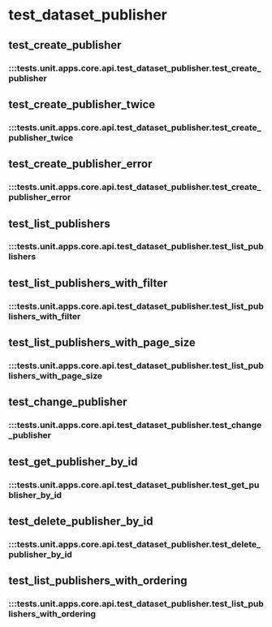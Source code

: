# test_dataset_publisher

## test_create_publisher

### :::tests.unit.apps.core.api.test_dataset_publisher.test_create_publisher

## test_create_publisher_twice

### :::tests.unit.apps.core.api.test_dataset_publisher.test_create_publisher_twice

## test_create_publisher_error

### :::tests.unit.apps.core.api.test_dataset_publisher.test_create_publisher_error

## test_list_publishers

### :::tests.unit.apps.core.api.test_dataset_publisher.test_list_publishers

## test_list_publishers_with_filter

### :::tests.unit.apps.core.api.test_dataset_publisher.test_list_publishers_with_filter

## test_list_publishers_with_page_size

### :::tests.unit.apps.core.api.test_dataset_publisher.test_list_publishers_with_page_size

## test_change_publisher

### :::tests.unit.apps.core.api.test_dataset_publisher.test_change_publisher

## test_get_publisher_by_id

### :::tests.unit.apps.core.api.test_dataset_publisher.test_get_publisher_by_id

## test_delete_publisher_by_id

### :::tests.unit.apps.core.api.test_dataset_publisher.test_delete_publisher_by_id

## test_list_publishers_with_ordering

### :::tests.unit.apps.core.api.test_dataset_publisher.test_list_publishers_with_ordering

